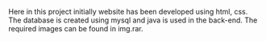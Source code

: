 Here in this project initially website has been developed using html, css. The database is created using mysql and java is used in the back-end. The required images can be found in img.rar. 
